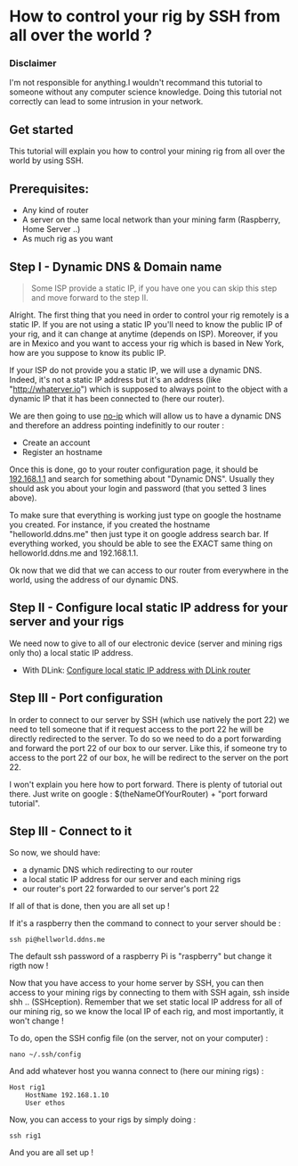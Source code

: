 # How to control your rig by SSH from all over the world ?

### Disclaimer

I'm not responsible for anything.I wouldn't recommand this tutorial to someone without any computer science knowledge. Doing this tutorial not correctly can lead to some intrusion in your network.

## Get started
This tutorial will explain you how to control your mining rig from all over the world by using SSH.

## Prerequisites:
- Any kind of router
- A server on the same local network than your mining farm (Raspberry, Home Server ..)
- As much rig as you want

## Step I - Dynamic DNS & Domain name

> Some ISP provide a static IP, if you have one you can skip this step and move forward to the step II.

Alright. The first thing that you need in order to control your rig remotely is a static IP. If you are not using a static IP you'll need to know the public IP of your rig, and it can change at anytime (depends on ISP). Moreover, if you are in Mexico and you want to access your rig which is based in New York, how are you suppose to know its public IP.

If your ISP do not provide you a static IP, we will use a dynamic DNS. Indeed, it's not a static IP address but it's an address (like "http://whaterver.io") which is supposed to always point to the object with a dynamic IP that it has been connected to (here our router).

We are then going to use [no-ip](https://www.noip.com) which will allow us to have a dynamic DNS and therefore an address pointing indefinitly to our router :

- Create an account
- Register an hostname

Once this is done, go to your router configuration page, it should be [192.168.1.1](192.168.1.1) and search for something about "Dynamic DNS". Usually they should ask you about your login and password (that you setted 3 lines above).

To make sure that everything is working just type on google the hostname you created. For instance, if you created the hostname "helloworld.ddns.me" then just type it on google address search bar. If everything worked, you should be able to see the EXACT same thing on helloworld.ddns.me and 192.168.1.1.

Ok now that we did that we can access to our router from everywhere in the world, using the address of our dynamic DNS.

## Step II - Configure local static IP address for your server and your rigs

We need now to give to all of our electronic device (server and mining rigs only tho) a local static IP address.

- With DLink: [Configure local static IP address with DLink router](http://blog.dlink.com/mastering-static-ip-addresses-2/)

## Step III - Port configuration

In order to connect to our server by SSH (which use natively the port 22) we need to tell someone that if it request access to the port 22 he will be directly redirected to the server. To do so we need to do a port forwarding and forward the port 22 of our box to our server. Like this, if someone try to access to the port 22 of our box, he will be redirect to the server on the port 22.

I won't explain you here how to port forward. There is plenty of tutorial out there. Just write on google : $(theNameOfYourRouter) + "port forward tutorial".

## Step III - Connect to it

So now, we should have:
- a dynamic DNS which redirecting to our router
- a local static IP address for our server and each mining rigs
- our router's port 22 forwarded to our server's port 22

If all of that is done, then you are all set up !

If it's a raspberry then the command to connect to your server should be :

``` ssh pi@hellworld.ddns.me ```

The default ssh password of a raspberry Pi is "raspberry" but change it rigth now !

Now that you have access to your home server by SSH, you can then access to your mining rigs by connecting to them with SSH again, ssh inside shh .. (SSHception). Remember that we set static local IP address for all of our mining rig, so we know the local IP of each rig, and most importantly, it won't change !

To do, open the SSH config file (on the server, not on your computer) :

``` nano ~/.ssh/config ```

And add whatever host you wanna connect to (here our mining rigs) :

```
Host rig1
    HostName 192.168.1.10
    User ethos
```

Now, you can access to your rigs by simply doing :

``` ssh rig1 ```

And you are all set up !
